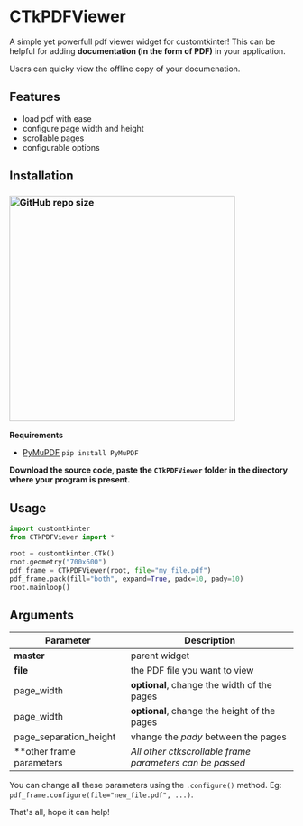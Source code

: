 # CTkPDFViewer
A simple yet powerfull pdf viewer widget for customtkinter! This can be helpful for adding **documentation (in the form of PDF)** in your application. 

Users can quicky view the offline copy of your documenation.

## Features
- load pdf with ease
- configure page width and height
- scrollable pages
- configurable options

## Installation
### [<img alt="GitHub repo size" src="https://img.shields.io/github/repo-size/Akascape/CTkPDFViewer?&color=white&label=Download%20Source%20Code&logo=Python&logoColor=yellow&style=for-the-badge"  width="400">](https://github.com/Akascape/CTkPDFViewer/archive/refs/heads/main.zip)

**Requirements**
- [PyMuPDF](https://pypi.org/project/PyMuPDF/) `pip install PyMuPDF`

**Download the source code, paste the `CTkPDFViewer` folder in the directory where your program is present.**

## Usage
```python
import customtkinter
from CTkPDFViewer import *

root = customtkinter.CTk()
root.geometry("700x600")
pdf_frame = CTkPDFViewer(root, file="my_file.pdf")
pdf_frame.pack(fill="both", expand=True, padx=10, pady=10)
root.mainloop()
```

## Arguments
| Parameter | Description |
|-----------| ------------|
| **master** | parent widget  |
| **file** | the PDF file you want to view |
| page_width | **optional**, change the width of the pages |
| page_width | **optional**, change the height of the pages |
| page_separation_height | vhange the _pady_ between the pages |
| **other frame parameters | _All other ctkscrollable frame parameters can be passed_ |

You can change all these parameters using the `.configure()` method. Eg: `pdf_frame.configure(file="new_file.pdf", ...)`.

That's all, hope it can help!
